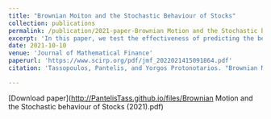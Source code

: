 ```yaml
---
title: "Brownian Moiton and the Stochastic Behaviour of Stocks"
collection: publications
permalink: /publication/2021-paper-Brownian Motion and the Stochastic behaviour of Stocks
excerpt: 'In this paper, we test the effectiveness of predicting the behavior of stocks utilizing stochastic calculus. We begin by exploring the intuition of Brownian motion by explaining its birth through the observations of Robert Brown and later through Bachelier’s work on its applications to the financial market and finally its rigorous and concretized form proposed by Norbert Wiener. The aforementioned motivates a stochastic differential equation to model the future price fluctuations of a stock wherein It? integration is prominent and consequently expanded upon. The final part of this paper focuses on the accuracy of the model by back testing it with Apple stock and deriving a correlation coefficient.'
date: 2021-10-10
venue: 'Journal of Mathematical Finance'
paperurl: 'https://www.scirp.org/pdf/jmf_2022021415091864.pdf'
citation: 'Tassopoulos, Pantelis, and Yorgos Protonotarios. "Brownian Motion & the Stochastic Behavior of Stocks." Journal of Mathematical Finance 12.1 (2021): 138-149.'

---
```


[Download paper](http://PantelisTass.github.io/files/Brownian Motion and the Stochastic behaviour of Stocks (2021).pdf)
